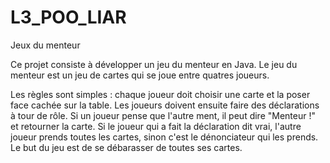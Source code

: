 # L3_POO_LIAR
Jeux du menteur

Ce projet consiste à développer un jeu du menteur en Java. Le jeu du menteur est un jeu de cartes qui se joue entre quatres joueurs. 

Les règles sont simples : chaque joueur doit choisir une carte et la poser face cachée sur la table. Les joueurs doivent ensuite faire des déclarations à tour de rôle. Si un joueur pense que l'autre ment, il peut dire "Menteur !" et retourner la carte. Si le joueur qui a fait la déclaration dit vrai, l'autre joueur prends toutes les cartes, sinon c'est le dénonciateur qui les prends. Le but du jeu est de se débarasser de toutes ses cartes.

